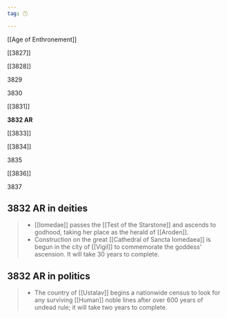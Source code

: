 ```yaml
---
tag: 🕛

---
```

[[Age of Enthronement]]


[[3827]]

[[3828]]

3829

3830

[[3831]]

**3832 AR**

[[3833]]

[[3834]]

3835

[[3836]]

3837



## 3832 AR in deities

>  - [[Iomedae]] passes the [[Test of the Starstone]] and ascends to godhood, taking her place as the herald of [[Aroden]].
>  - Construction on the great [[Cathedral of Sancta Iomedaea]] is begun in the city of [[Vigil]] to commemorate the goddess' ascension.  It will take 30 years to complete.


## 3832 AR in politics

>  - The country of [[Ustalav]] begins a nationwide census to look for any surviving [[Human]] noble lines after over 600 years of undead rule; it will take two years to complete.






